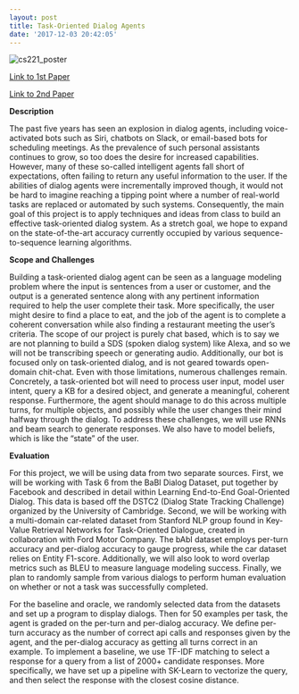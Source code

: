 ```yaml
---
layout: post
title: Task-Oriented Dialog Agents
date: '2017-12-03 20:42:05'
---
```


![cs221_poster](/content/images/2017/12/cs221_poster_resized.jpeg)

[Link to 1st Paper](https://www.dropbox.com/s/o573a81j4dms6jv/goal-oriented-dialog-cs229.pdf?dl=0)

[Link to 2nd Paper](https://www.dropbox.com/s/gd5pb3166lst6sw/goal-oriented-dialog-cs221.pdf?dl=0)

**Description**

The past five years has seen an explosion in dialog agents, including voice-activated bots such as Siri, chatbots on Slack, or email-based bots for scheduling meetings.  As the prevalence of such personal assistants continues to grow, so too does the desire for increased capabilities. However, many of these so-called intelligent agents fall short of expectations, often failing to return any useful information to the user.  If the abilities of dialog agents were incrementally improved though, it would not be hard to imagine reaching a tipping point where a number of real-world tasks are replaced or automated by such systems.  Consequently, the main goal of this project is to apply techniques and ideas from class to build an effective task-oriented dialog system.  As a stretch goal, we hope to expand on the state-of-the-art accuracy currently occupied by various sequence-to-sequence learning algorithms.

**Scope and Challenges**

Building a task-oriented dialog agent can be seen as a language modeling problem where the input is sentences from a user or customer, and the output is a generated sentence along with any pertinent information required to help the user complete their task.  More specifically, the user might desire to find a place to eat, and the job of the agent is to complete a coherent conversation while also finding a restaurant meeting the user’s criteria. 
The scope of our project is purely chat based, which is to say we are not planning to build a SDS (spoken dialog system) like Alexa, and so we will not be transcribing speech or generating audio.  Additionally, our bot is focused only on task-oriented dialog, and is not geared towards open-domain chit-chat. Even with those limitations, numerous challenges remain.  
Concretely, a task-oriented bot will need to process user input, model user intent, query a KB for a desired object, and generate a meaningful, coherent response.  Furthermore, the agent should manage to do this across multiple turns, for multiple objects, and possibly while the user changes their mind halfway through the dialog.  To address these challenges, we will use RNNs and beam search to generate responses.  We also have to model beliefs, which is like the “state” of the user.

**Evaluation**

For this project, we will be using data from two separate sources.  First, we will be working with Task 6 from the BaBI Dialog Dataset, put together by Facebook and described in detail within Learning End-to-End Goal-Oriented Dialog.  This data is based off the DSTC2 (Dialog State Tracking Challenge) organized by the University of Cambridge.  Second, we will be working with a multi-domain car-related dataset from Stanford NLP group found in Key-Value Retrieval Networks for Task-Oriented Dialogue, created in collaboration with Ford Motor Company.  The bAbI dataset employs per-turn accuracy and per-dialog accuracy to gauge progress, while the car dataset relies on Entity F1-score.  Additionally, we will also look to word overlap metrics such as BLEU to measure language modeling success.  Finally, we plan to randomly sample from various dialogs to perform human evaluation on whether or not a task was successfully completed.

For the baseline and oracle, we randomly selected data from the datasets and set up a program to display dialogs.  Then for 50 examples per task, the agent is graded on the per-turn and per-dialog accuracy.  We define per-turn accuracy as the number of correct api calls and responses given by the agent, and the per-dialog accuracy as getting all turns correct in an example.
To implement a baseline, we use TF-IDF matching to select a response for a query from a list of 2000+ candidate responses.   More specifically, we have set up a pipeline with SK-Learn to vectorize the query, and then select the response with the closest cosine distance.   
